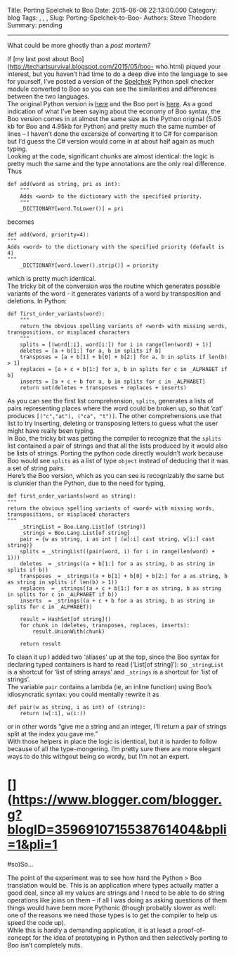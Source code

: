 Title: Porting Spelchek to Boo 
Date: 2015-06-06 22:13:00.000
Category: blog
Tags: , , , 
Slug: Porting-Spelchek-to-Boo-
Authors: Steve Theodore
Summary: pending

* * *

What could be more ghostly than a _post mortem?_  
  
If [my last post about Boo](http://techartsurvival.blogspot.com/2015/05/boo-
who.html) piqued your interest, but you haven’t had time to do a deep dive
into the language to see for yourself, I’ve posted a version of the
[Spelchek](https://github.com/theodox/spelchek) Python spell checker module
converted to Boo so you can see the similarities and differences between the
two languages.  
The original Python version is
[here](https://github.com/theodox/spelchek/issues) and the Boo port is
[here](https://github.com/theodox/BooSpell). As a good indication of what I’ve
been saying about the economy of Boo syntax, the Boo version comes in at
almost the same size as the Python original (5.05 kb for Boo and 4.95kb for
Python) and pretty much the same number of lines – I haven’t done the
excersize of converting it to C# for comparison but I’d guess the C# version
would come in at about half again as much typing.  
Looking at the code, significant chunks are almost identical: the logic is
pretty much the same and the type annotations are the only real difference.  
Thus  

    
    
    def add(word as string, pri as int):  
        """  
        Adds <word> to the dictionary with the specified priority.   
        """  
        _DICTIONARY[word.ToLower()] = pri  
    

becomes  

    
    
    def add(word, priority=4):  
    """  
    Adds <word> to the dictionary with the specified priority (default is 4)  
    """  
        _DICTIONARY[word.lower().strip()] = priority  
    

which is pretty much identical.  
The tricky bit of the conversion was the routine which generates possible
variants of the word - it generates variants of a word by transposition and
deletions. In Python:  

    
    
    def first_order_variants(word):  
        """  
        return the obvious spelling variants of <word> with missing words, transpositions, or misplaced characters  
        """  
        splits = [(word[:i], word[i:]) for i in range(len(word) + 1)]  
        deletes = [a + b[1:] for a, b in splits if b]  
        transposes = [a + b[1] + b[0] + b[2:] for a, b in splits if len(b) > 1]  
        replaces = [a + c + b[1:] for a, b in splits for c in _ALPHABET if b]  
        inserts = [a + c + b for a, b in splits for c in _ALPHABET]  
        return set(deletes + transposes + replaces + inserts)  
    

As you can see the first list comprehension, `splits`, generates a lists of
pairs representing places where the word could be broken up, so that ‘cat’
produces `[("c","at"), ("ca", "t")]`. The other comprehensions use that list
to try inserting, deleting or transposing letters to guess what the user might
have really been typing.  
In Boo, the tricky bit was getting the compiler to recognize that the `splits`
list contained a pair of strings and that all the lists produced by it would
also be lists of strings. Porting the python code directly wouldn’t work
because Boo would see `splits` as a list of type `object` instead of deducing
that it was a set of string pairs.  
Here’s the Boo version, which as you can see is recognizably the same but is
clunkier than the Python, due to the need for typing,  

    
    
    def first_order_variants(word as string):  
    """  
    return the obvious spelling variants of <word> with missing words, transpositions, or misplaced characters  
    """  
        _stringList = Boo.Lang.List[of (string)]  
        _strings = Boo.Lang.List[of string]  
        pair = {w as string, i as int | (w[:i] cast string, w[i:] cast string)}  
        splits = _stringList((pair(word, i) for i in range(len(word) + 1)))  
        deletes  = _strings((a + b[1:] for a as string, b as string in splits if b))  
        transposes  = _strings((a + b[1] + b[0] + b[2:] for a as string, b as string in splits if len(b) > 1))  
        replaces  = _strings((a + c + b[1:] for a as string, b as string in splits for c in _ALPHABET if b))  
        inserts  = _strings((a + c + b for a as string, b as string in splits for c in _ALPHABET))    
      
        result = HashSet[of string]()  
        for chunk in (deletes, transposes, replaces, inserts):  
            result.UnionWith(chunk)  
      
        return result  
    

To clean it up I added two ‘aliases’ up at the top, since the Boo syntax for
declaring typed containers is hard to read (‘List[of string]’): so
`_stringList` is a shortcut for ‘list of string arrays’ and `_strings` is a
shortcut for ‘list of strings’.  
The variable `pair` contains a lambda (ie, an inline function) using Boo’s
idiosyncratic syntax: you could mentally rewrite it as  

    
    
    def pair(w as string, i as int) of (string):  
        return (w[:i], w(i:))  
    

or in other words “give me a string and an integer, I’ll return a pair of
strings split at the index you gave me.”  
With those helpers in place the logic is identical, but it is harder to follow
because of all the type-mongering. I’m pretty sure there are more elegant ways
to do this withgout being so wordy, but I’m not an expert.  

# [](https://www.blogger.com/blogger.g?blogID=3596910715538761404&bpli=1&pli=1
#so)So…

The point of the experiment was to see how hard the Python &gt; Boo
translation would be. This is an application where types actually matter a
good deal, since all my values are strings and I need to be able to do string
operations like joins on them – if all I was doing as asking questions of them
things would have been more Pythonic (though probably slower as well: one of
the reasons we need those types is to get the compiler to help us speed the
code up).  
While this is hardly a demanding application, it is at least a proof-of-
concept for the idea of prototyping in Python and then selectively porting to
Boo isn’t completely nuts.


